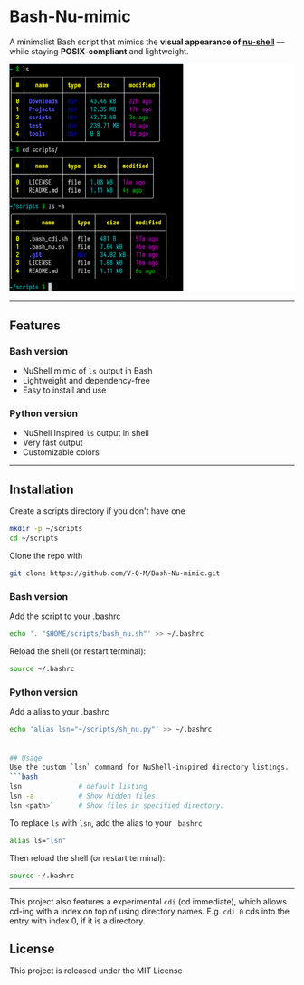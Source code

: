 # Bash-Nu-mimic

A minimalist Bash script that mimics the **visual appearance of [nu-shell](https://github.com/nushell/nushell)** — while staying **POSIX-compliant** and lightweight. 

![Preview of lsn](preview.png)


---

## Features

### Bash version
- NuShell mimic of `ls` output in Bash
- Lightweight and dependency-free
- Easy to install and use

### Python version
- NuShell inspired `ls` output in shell
- Very fast output
- Customizable colors
---

## Installation

Create a scripts directory if you don't have one
```bash
mkdir -p ~/scripts
cd ~/scripts
```

Clone the repo with
```bash
git clone https://github.com/V-Q-M/Bash-Nu-mimic.git
```

### Bash version

Add the script to your .bashrc
```bash
echo '. "$HOME/scripts/bash_nu.sh"' >> ~/.bashrc
```

Reload the shell (or restart terminal):
```bash
source ~/.bashrc
```
### Python version

Add a alias to your .bashrc
```bash
echo 'alias lsn="~/scripts/sh_nu.py"' >> ~/.bashrc


## Usage
Use the custom `lsn` command for NuShell-inspired directory listings.
```bash
lsn              # default listing
lsn -a           # Show hidden files.
lsn <path>`      # Show files in specified directory.
```

To replace `ls` with `lsn`, add the alias to your `.bashrc`
```bash
alias ls="lsn"
```

Then reload the shell (or restart terminal):
```bash
source ~/.bashrc
```

---

This project also features a experimental `cdi` (cd immediate), which allows cd-ing with a index on top of using directory names. E.g. `cdi 0` cds into the entry with index 0, if it is a directory.

## License
This project is released under the MIT License

